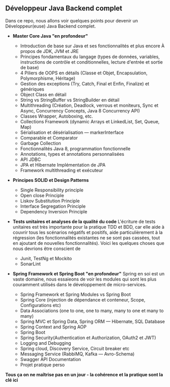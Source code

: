 ## Développeur Java Backend complet
Dans ce repo, nous allons voir quelques points pour devenir un Développeur(euse) Java Backend complet.

- **Master Core Java "en profondeur"**
	- Introduction de base sur Java et ses fonctionnalités et plus encore À propos de JDK, JVM et JRE
	- Principes fondamentaux du langage (types de données, variables, instructions de contrôle et conditionnelles, lecture d'entrée et sortie de base)
	- 4 Piliers de OOPS en détails (Classe et Objet, Encapsulation, Polymorphisme, Héritage)
	- Gestion des exceptions (Try, Catch, Final et Enfin, Finalize) et génériques
	- Object Class en détail
	- String vs StringBuffer vs StringBuilder en détail
	- Multithreading (Création, Deadlock, verrous et moniteurs, Sync et Async, Concurrency Concepts, Java 8 Concurrency API)
	- Classes Wrapper, Autoboxing, etc.
	- Collections Framework (dynamic Arrays et LinkedList, Set, Queue, Map)
	- Sérialisation et désérialisation — markerInterface
	- Comparable et Comparator
	- Garbage Collection
	- Fonctionnalités Java 8, programmation fonctionnelle
	- Annotations, types et annotations personnalisées
	- API JDBC
	- JPA et Hibernate Implémentation de JPA
	- Framework multithreading et exécuteur

- **Principes SOLID et Design Patterns**
	- Single Responsibility principle
	- Open close Principle
	- Liskov Substitution Principle
	- Interface Segregation Principle
	- Dependency Inversion Principle

- **Tests unitaires et analyses de la qualité du code**
L'écriture de tests unitaires est très importante pour la pratique TDD et BDD, car elle aide à couvrir tous les scénarios négatifs et positifs, aide particulièrement à la régression (les fonctionnalités existantes ne se sont pas cassées, tout en ajoutant de nouvelles fonctionnalités). Voici les quelques choses que nous devrions être conscient de
	- Junit, TestNg et Mockito
	- SonarLint

- **Spring Framework et Spring Boot "en profondeur"**
Spring en soi est un vaste domaine, nous essaieons de voir les modules qui sont les plus couramment utilisés dans le développement de micro-services.
	- Spring Framework et Spring Modules vs Spring Boot
	- Spring Core (injection de dépendance et conteneur, Scope, Configurations etc)
	- Data Associations (one to one, one to many, many to one et many to many)
	- Spring MVC et Spring Data, Spring ORM — Hibernate, SQL Database
	- Spring Context and Spring AOP
	- Spring Boot
	- Spring Security(Authentication et Authorization, OAuth2 et JWT)
	- Logging and Debugging
	- Spring cloud, Discovery Service, Circuit breaker etc
	- Messaging Service (RabbiMQ, Kafka — Avro-Schema)
	- Swagger API Documentation
	- Projet pratique perso
	
**Tous ça on ne maîtrise pas en un jour - la cohérence et la pratique sont la clé ici**

